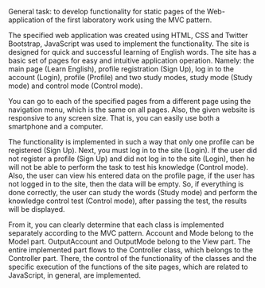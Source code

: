 General task: to develop functionality for static pages of the Web-application of the first laboratory work using the MVC pattern.

The specified web application was created using HTML, CSS and Twitter Bootstrap, JavaScript was used to implement the functionality. The site is designed for quick and successful learning of English words. The site has a basic set of pages for easy and intuitive application operation. Namely: the main page (Learn English), profile registration (Sign Up), log in to the account (Login), profile (Profile) and two study modes, study mode (Study mode) and control mode (Control mode).

You can go to each of the specified pages from a different page using the navigation menu, which is the same on all pages. Also, the given website is responsive to any screen size. That is, you can easily use both a smartphone and a computer.

The functionality is implemented in such a way that only one profile can be registered (Sign Up). Next, you must log in to the site (Login). If the user did not register a profile (Sign Up) and did not log in to the site (Login), then he will not be able to perform the task to test his knowledge (Control mode). Also, the user can view his entered data on the profile page, if the user has not logged in to the site, then the data will be empty. So, if everything is done correctly, the user can study the words (Study mode) and perform the knowledge control test (Control mode), after passing the test, the results will be displayed.

From it, you can clearly determine that each class is implemented separately according to the MVC pattern. Account and Mode belong to the Model part. OutputAccount and OutputMode belong to the View part. The entire implemented part flows to the Controller class, which belongs to the Controller part. There, the control of the functionality of the classes and the specific execution of the functions of the site pages, which are related to JavaScript, in general, are implemented.
